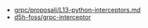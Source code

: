 - [grpc/proposalj/L13-python-interceptors.md](https://github.com/grpc/proposal/blob/master/L13-python-interceptors.md)
- [d5h-foss/grpc-interceptor](https://github.com/d5h-foss/grpc-interceptor)
